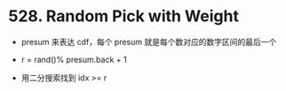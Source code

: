 # 528. Random Pick with Weight

- presum 来表达 cdf，每个 presum 就是每个数对应的数字区间的最后一个

- r = rand()% presum.back + 1

- 用二分搜索找到 idx >= r
